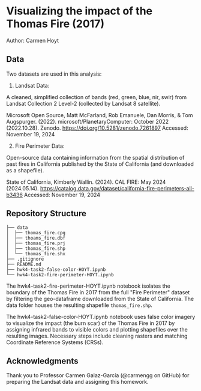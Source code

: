 # Visualizing the impact of the Thomas Fire (2017)
Author: Carmen Hoyt

## Data

Two datasets are used in this analysis:

1. Landsat Data:
   
A cleaned, simplified collection of bands (red, green, blue, nir, swir) from Landsat Collection 2 Level-2 (collected by Landsat 8 satellite).

Microsoft Open Source, Matt McFarland, Rob Emanuele, Dan Morris, & Tom Augspurger. (2022). microsoft/PlanetaryComputer: October 2022 (2022.10.28). Zenodo. https://doi.org/10.5281/zenodo.7261897
Accessed: November 19, 2024

2. Fire Perimeter Data:
   
Open-source data containing information from the spatial distribution of past fires in California published by the State of California (and downloaded as a shapefile). 

State of California, Kimberly Wallin. (2024). CAL FIRE: May 2024 (2024.05.14). https://catalog.data.gov/dataset/california-fire-perimeters-all-b3436
Accessed: November 19, 2024

## Repository Structure
```
├── data
│  ├── thomas_fire.cpg
│  ├── thoams_fire.dbf
│  ├── thomas_fire.prj
│  ├── thomas_fire.shp
│  └── thomas_fire.shx
├── .gitignore
├── README.md
├── hwk4-task2-false-color-HOYT.ipynb
└── hwk4-task2-fire-perimeter-HOYT.ipynb
```

The hwk4-task2-fire-perimeter-HOYT.ipynb notebook isolates the boundary of the Thomas Fire in 2017 from the full "Fire Perimeter" dataset by filtering the geo-dataframe downloaded from the State of California. The data folder houses the resulting shapefile `thomas_fire.shp`.

The hwk4-task2-false-color-HOYT.ipynb notebook uses false color imagery to visualize the impact (the burn scar) of the Thomas Fire in 2017 by assigning infrared bands to visible colors and plotting shapefiles over the resulting images. Necessary steps include cleaning rasters and matching Coordinate Reference Systems (CRSs).  

## Acknowledgments

Thank you to Professor Carmen Galaz-García (@carmengg on GitHub) for preparing the Landsat data and assigning this homework.
